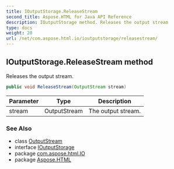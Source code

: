 ```yaml
---
title: IOutputStorage.ReleaseStream
second_title: Aspose.HTML for Java API Reference
description: IOutputStorage method. Releases the output stream
type: docs
weight: 20
url: /net/com.aspose.html.io/ioutputstorage/releasestream/
---
```

## IOutputStorage.ReleaseStream method

Releases the output stream.

```java
public void ReleaseStream(OutputStream stream)
```

| Parameter | Type | Description |
| --- | --- | --- |
| stream | OutputStream | The output stream. |

### See Also

* class [OutputStream](../../outputstream/)
* interface [IOutputStorage](../)
* package [com.aspose.html.IO](../../ioutputstorage/)
* package [Aspose.HTML](../../../)
